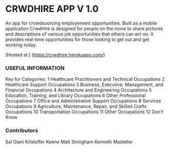 # CRWDHIRE APP V 1.0
An app for crowdsourcing employement opportunities.  Built as a mobile application
CrwdHire is designed for people on the move to share pictures and descriptions of various
job opportunities that others can act on.  It provides real-time opportunities for those 
looking to get out and get working today.

[Hosted at:] (https://crwdhire.herokuapp.com/)

### USEFUL INFORMATION

Key for Categories:
1 Healthcare Practitioners and Technical Occupations
2 Healthcare Support Occupations
3 Business, Executive, Management, and Financial Occupations
4 Architecture and Engineering Occupations
5 Education, Training, and Library Occupations
6 Other Professional Occupations
7 Office and Administrative Support Occupations
8 Services Occupations
9 Agriculture, Maintenance, Repair, and Skilled Crafts Occupations
10 Transportation Occupations
11 Other Occupations
12 Don't Know

### Contributors
Sal Giani
Kristoffer Keene
Matt Stringham
Kenneth Masteller